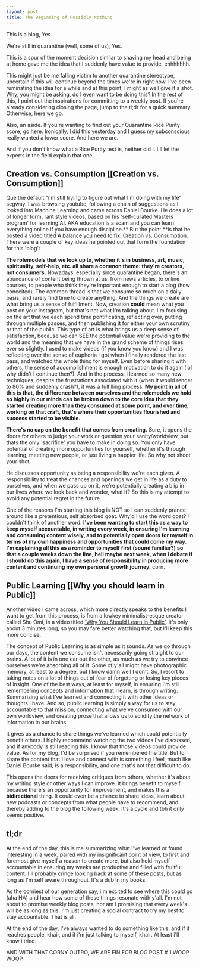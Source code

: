 ```yaml
---
layout: post
title: The Beginning of Possibly Nothing
---
```

This is a blog, Yes.

We're still in quarantine (well, some of us), Yes. 

This is a spur of the moment decision similar to shaving my head and being at home gave me the idea that I suddenly have value to provide, ehhhhhhh. 

This might just be me falling victim to another quarantine stereotype, uncertain if this will continue beyond the times we're in right now. I've been ruminating the idea for a while and at this point, I might as well give it a shot. Why, you might be asking, do I even want to be doing this? In the rest of this, I point out the inspirations for committing to a weekly post. If you're already considering closing the page, jump to the tl;dr for a quick summary. Otherwise, here we go. 

Also, an aside. If you're wanting to find out your Quarantine Rice Purity score, go [here](https://www.quarantinetest.org/). Ironically, I did this yesterday and I guess my subconscious really wanted a lower score. And here we are.

And if you don't know what a Rice Purity test is, neither did I. I'll let the experts in the field explain that one

## Creation vs. Consumption [[Creation vs. Consumption]]
Que the default "i'm still trying to figure out what I'm doing with my life" segway. I was browsing youtube, following a chain of suggestions as I looked into Machine Learning and came across Daniel Bourke. He does a lot of longer form, rant style videos, based on his 'self-curated Masters program' for learning AI. AKA education is a scam and you can learn everything online if you have enough discipline.** But the point **is that he posted a video titled [A balance you need to fix: Creation vs. Consumption](https://www.youtube.com/watch?v=vKHJrTHB5rM). There were a couple of key ideas he pointed out that form the foundation for this 'blog':

__The rolemodels that we look up to, whether it's in business, art, music, spirituality, self-help, etc. all share a common theme: they're creators, not consumers.__ Nowadays, especially since quarantine began, there's an abundance of content being thrown at us, from news articles, to online courses, to people who think they're important enough to start a blog (how conceited). The common thread is that we consume so much on a daily basis, and rarely find time to create anything. And the things we create are what bring us a sense of fulfillment. Now, creation __could__ mean what you post on your instagram, but that's not what I'm talking about. I'm focusing on the art that we each spend time pontificating, reflecting over, putting through multiple passes, and then publishing it for either your own scrutiny or that of the public. This type of art is what brings us a deep sense of satisfaction, because we can SEE the potential value we're providing to the world and the meaning that we have in the grand scheme of things rises ever so slightly. I used to make videos (if you know you know) and I was reflecting over the sense of euphoria I got when I finally rendered the last pass, and watched the whole thing for myself. Even before sharing it with others, the sense of accomplishment is enough motivation to do it again (lol why didn't I continue then?). And in the process, I learned so many new techniques, despite the frustrations associated with it (when it would render to 80% and suddenly crash?), it was a fulfilling process. **My point in all of this is that, the difference between ourselves and the rolemodels we hold so highly in our minds can be broken down to the core idea that they started creating more than they consumed at some point, and over time, working on that craft, that's where their opportunities flourished and success started to be visible.**

__There's no cap on the benefit that comes from creating.__ Sure, it opens the doors for others to judge your work or question your sanity/worldview, but thats the only 'sacrifice' you have to make in doing so. You only have potential of creating more opportunities for yourself, whether it's through learning, meeting new people, or just living a happier life. So why not shoot your shot.

He discusses opportunity as being a responsibility we're each given. A responsibility to treat the chances and openings we get in life as a duty to ourselves, and when we pass up on it, we're potentially creating a blip in our lives where we look back and wonder, what if? So this is my attempt to avoid any potential regret in the future.

One of the reasons I'm starting this blog is NOT so I can suddenly prance around like a pretentious, self absorbed goat. Why'd I use the word goat? I couldn't think of another word. **I've been wanting to start this as a way to keep myself accountable, in writing every week, in ensuring I'm learning and consuming content wisely, and to potentially open doors for myself in terms of my own happiness and opportunities that could come my way. I'm explaining all this as a reminder to myself first (sound familiar?) so that a couple weeks down the line, hell maybe next week, when I debate if I should do this again, I have a sense of responsibility in producing more content and continuing my own personal growth journey.** corn.

## Public Learning [[Why you should learn in Public]]
Another video I came across, which more directly speaks to the benefits I want to get from this process, is from a lowkey minimalist-esque creator called Shu Omi, in a video titled ['Why You Should Learn in Public'](https://www.youtube.com/watch?v=JpzTYxzcF8I). It's only about 3 minutes long, so you may fare better watching that, but I'll keep this more concise.

The concept of Public Learning is as simple as it sounds. As we go through our days, the content we consume isn't necessarily going straight to our brains. A lot of it is in one ear out the other, as much as we try to convince ourselves we're absorbing all of it. Some of y'all might have photographic memory, at least to a degree, but I know damn well I don't. So, I resort to taking notes on a lot of things out of fear of forgetting or losing key pieces of insight. One of the best ways, at least for myself, in ensuring I'm still remembering concepts and information that I learn, is through writing. Summarizing what I've learned and connecting it with other ideas or thoughts I have. And so, public learning is simply a way for us to stay accountable to that mission, connecting what we've consumed with our own worldview, and creating prose that allows us to solidify the network of information in our brains.  

It gives us a chance to share things we've learned which could potentially benefit others. I highly recommend watching the two videos I've discussed, and if anybody is still reading this, I know that those videos could provide value. As for my blog, I'd be surprised if you remembered the title. But to share the content that I love and connect with is something I feel, much like Daniel Bourke said, is a responsibility, and one that's not that difficult to do. 

This opens the doors for receiving critiques from others, whether it's about my writing style or other ways I can improve. It brings benefit to myself because there's an opportunity for improvement, and makes this a __bidirectional__ thing. It could even be a chance to share ideas, learn about new podcasts or concepts from what people have to recommend, and thereby adding to the blog the following week. It's a cycle and tbh it only seems positive.

## tl;dr
At the end of the day, this is me summarizing what I've learned or found interesting in a week, paired with my insignificant point of view, to first and foremost give myself a reason to create more, but also hold myself accountable in ensuring my weeks are productive and filled with fruitful content. I'll probably cringe looking back at some of these posts, but as long as I'm self aware throughout, It's a dub in my books. 

As the corniest of our generation say, i'm excited to see where this could go (‎aha HA) and hear how some of these things resonate with y'all. I'm not about to promise weekly blog posts, nor am I promising that every week's will be as long as this. I'm just creating a social contract to try my best to stay accountable. That is all.

At the end of the day, I've always wanted to do something like this, and if it reaches people, khair, and if i'm just talking to myself, khair. At least i'll know i tried.

AND WITH THAT CORNY OUTRO, WE ARE FIN FOR BLOG POST # 1 WOOP WOOP
